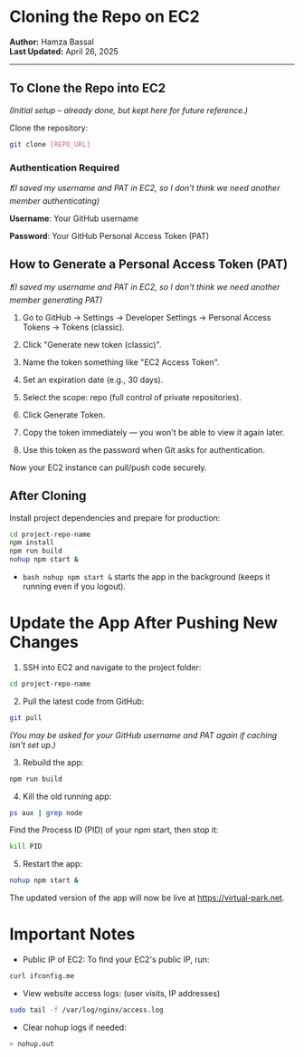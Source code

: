 # Cloning the Repo on EC2

**Author:** Hamza Bassal  
**Last Updated:** April 26, 2025

---

## To Clone the Repo into EC2
*(Initial setup – already done, but kept here for future reference.)*

Clone the repository:
```bash
git clone [REPO_URL]
```
### Authentication Required

*❗(I saved my username and PAT in EC2, so I don't think we need another member authenticating)*

**Username**: Your GitHub username


**Password**: Your GitHub Personal Access Token (PAT)


## How to Generate a Personal Access Token (PAT)
*❗(I saved my username and PAT in EC2, so I don't think we need another member generating PAT)*

1. Go to GitHub → Settings → Developer Settings → Personal Access Tokens → Tokens (classic).

2. Click "Generate new token (classic)".

3. Name the token something like "EC2 Access Token".

4. Set an expiration date (e.g., 30 days).

5. Select the scope: repo (full control of private repositories).

6. Click Generate Token.

7. Copy the token immediately — you won't be able to view it again later.

8. Use this token as the password when Git asks for authentication.

Now your EC2 instance can pull/push code securely.

## After Cloning
Install project dependencies and prepare for production:
```bash
cd project-repo-name
npm install
npm run build
nohup npm start &
```

- ```bash nohup npm start &``` starts the app in the background (keeps it running even if you logout).

# Update the App After Pushing New Changes
1. SSH into EC2 and navigate to the project folder:
```bash
cd project-repo-name
``` 


2. Pull the latest code from GitHub:
```bash
git pull
```
*(You may be asked for your GitHub username and PAT again if caching isn't set up.)*


3. Rebuild the app:
```bash
npm run build
```

4. Kill the old running app:
```bash
ps aux | grep node
```
Find the Process ID (PID) of your npm start, then stop it:
```bash
kill PID
```

5. Restart the app:
```bash
nohup npm start &
```

The updated version of the app will now be live at https://virtual-park.net.


# Important Notes
- Public IP of EC2: To find your EC2's public IP, run:
```bash
curl ifconfig.me
```
- View website access logs: (user visits, IP addresses)
```bash
sudo tail -f /var/log/nginx/access.log
```
- Clear nohup logs if needed:
```bash
> nohup.out
```
